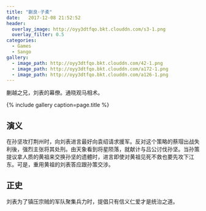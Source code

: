 ```yaml
---
title: "蒯良·子柔"
date:   2017-12-08 21:52:52
header:
  overlay_image: http://oyy3dtfqo.bkt.clouddn.com/s3-1.png
  overlay_filter: 0.5
categories:
  - Games
  - Sango
gallery:
  - image_path: http://oyy3dtfqo.bkt.clouddn.com/42-1.png
  - image_path: http://oyy3dtfqo.bkt.clouddn.com/a172-1.png
  - image_path: http://oyy3dtfqo.bkt.clouddn.com/a126-1.png
---
```


蒯越之兄，刘表的幕僚。通晓观马相术。

{% include gallery caption=page.title %}

## 演义

在孙坚攻打荆州时，向刘表进言最好向袁绍请求援军。反对这个策略的蔡瑁出战失利後，强烈主张将其处刑。由天象看到将星陨落，就献计与吕公讨伐孙坚。当孙策提议拿人质的黄祖来交换孙坚的遗體时，进言即使对黄祖见死不救也要先攻下江东。可是，重用黄祖的刘表答应跟孙策交涉。

## 正史

刘表为了镇压宗贼的军队聚集兵力时，提倡只有信义仁爱才是统治之道。